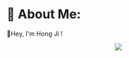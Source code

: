 # 💫 About Me:
👋Hey, I'm Hong Ji ! <br>

<p align="center">
  <img src="https://readme-typing-svg.demolab.com/?lines=A+novice+programmer;A+content+creator!;A+novice+entrepreneur!&font=Fira%20Code&center=true&width=380&height=50&duration=4000&pause=1000">
</p>
<div>

<!--
**hongjiNH/hongjiNH** is a ✨ _special_ ✨ repository because its `README.md` (this file) appears on your GitHub profile.

Here are some ideas to get you started:

- 🔭 I’m currently working on ...
- 🌱 I’m currently learning ...
- 👯 I’m looking to collaborate on ...
- 🤔 I’m looking for help with ...
- 💬 Ask me about ...
- 📫 How to reach me: ...
- 😄 Pronouns: ...
- ⚡ Fun fact: ...
-->
